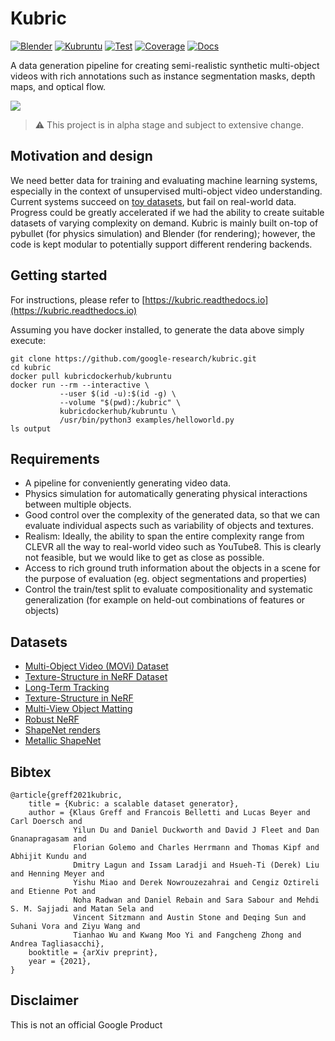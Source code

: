 # Kubric

[![Blender](https://github.com/google-research/kubric/actions/workflows/blender.yml/badge.svg?branch=main)](https://github.com/google-research/kubric/actions/workflows/blender.yml)
[![Kubruntu](https://github.com/google-research/kubric/actions/workflows/kubruntu.yml/badge.svg?branch=main)](https://github.com/google-research/kubric/actions/workflows/kubruntu.yml)
[![Test](https://github.com/google-research/kubric/actions/workflows/test.yml/badge.svg?branch=main)](https://github.com/google-research/kubric/actions/workflows/test.yml)
[![Coverage](https://badgen.net/codecov/c/github/google-research/kubric)](https://codecov.io/github/google-research/kubric)
[![Docs](https://readthedocs.org/projects/kubric/badge/?version=latest)](https://kubric.readthedocs.io/en/latest/)

A data generation pipeline for creating semi-realistic synthetic multi-object 
videos with rich annotations such as instance segmentation masks, depth maps, 
and optical flow.


![](docs/images/teaser.gif)

> :warning: This project is in alpha stage and subject to extensive change.

## Motivation and design
We need better data for training and evaluating machine learning systems, especially in the context of unsupervised multi-object video understanding.
Current systems succeed on [toy datasets](https://github.com/deepmind/multi_object_datasets), but fail on real-world data.
Progress could be greatly accelerated if we had the ability to create suitable datasets of varying complexity on demand.
Kubric is mainly built on-top of pybullet (for physics simulation) and Blender (for rendering); however, the code is kept modular to potentially support different rendering backends.

## Getting started
For instructions, please refer to [https://kubric.readthedocs.io](https://kubric.readthedocs.io)

Assuming you have docker installed, to generate the data above simply execute:
```
git clone https://github.com/google-research/kubric.git
cd kubric
docker pull kubricdockerhub/kubruntu
docker run --rm --interactive \
           --user $(id -u):$(id -g) \
           --volume "$(pwd):/kubric" \
           kubricdockerhub/kubruntu \
           /usr/bin/python3 examples/helloworld.py
ls output
```

## Requirements
- A pipeline for conveniently generating video data. 
- Physics simulation for automatically generating physical interactions between multiple objects.
- Good control over the complexity of the generated data, so that we can evaluate individual aspects such as variability of objects and textures.
- Realism: Ideally, the ability to span the entire complexity range from CLEVR all the way to real-world video such as YouTube8. This is clearly not feasible, but we would like to get as close as possible. 
- Access to rich ground truth information about the objects in a scene for the purpose of evaluation (eg. object segmentations and properties)
- Control the train/test split to evaluate compositionality and systematic generalization (for example on held-out combinations of features or objects)


## Datasets
* [Multi-Object Video (MOVi) Dataset](docs/datasets/movi/README.md)
* [Texture-Structure in NeRF Dataset](docs/datasets/texture_structure/README.md)
* [Long-Term Tracking](docs/datasets/long_term_tracking/README.md)
* [Texture-Structure in NeRF](docs/datasets/texture_structure/README.md)
* [Multi-View Object Matting](docs/datasets/multi_view_sod/README.md)
* [Robust NeRF](docs/datasets/robust_nerf/README.md)
* [ShapeNet renders](docs/datasets/shapenet/README.md)
* [Metallic ShapeNet](docs/datasets/metallic_shapenet/README.md)

## Bibtex
```
@article{greff2021kubric,
    title = {Kubric: a scalable dataset generator}, 
    author = {Klaus Greff and Francois Belletti and Lucas Beyer and Carl Doersch and
              Yilun Du and Daniel Duckworth and David J Fleet and Dan Gnanapragasam and
              Florian Golemo and Charles Herrmann and Thomas Kipf and Abhijit Kundu and
              Dmitry Lagun and Issam Laradji and Hsueh-Ti (Derek) Liu and Henning Meyer and
              Yishu Miao and Derek Nowrouzezahrai and Cengiz Oztireli and Etienne Pot and
              Noha Radwan and Daniel Rebain and Sara Sabour and Mehdi S. M. Sajjadi and Matan Sela and
              Vincent Sitzmann and Austin Stone and Deqing Sun and Suhani Vora and Ziyu Wang and
              Tianhao Wu and Kwang Moo Yi and Fangcheng Zhong and Andrea Tagliasacchi},
    booktitle = {arXiv preprint},
    year = {2021},
}
```




## Disclaimer
This is not an official Google Product
